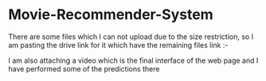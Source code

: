 # Movie-Recommender-System
There are some files which I can not upload due to the size restriction, so I am pasting the drive link for it which have the remaining files
link :- 

I am also attaching a video which is the final interface of the web page and I have performed some of the predictions there


